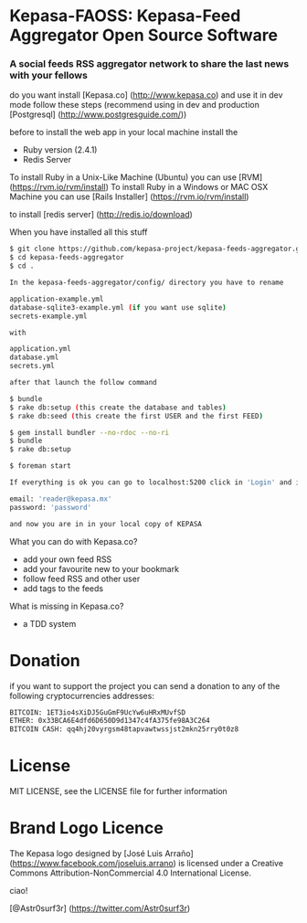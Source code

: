 # Kepasa-FAOSS: Kepasa-Feed Aggregator Open Source Software 

### A social feeds RSS aggregator network to share the last news with your fellows

do you want install [Kepasa.co] (http://www.kepasa.co) and use it in dev mode follow these steps (recommend using in dev and production [Postgresql] (http://www.postgresguide.com/))

before to install the web app in your local machine install the 

- Ruby version (2.4.1)
- Redis Server  

To install Ruby in a Unix-Like Machine (Ubuntu) you can use [RVM] (https://rvm.io/rvm/install)
To install Ruby in a Windows or MAC OSX Machine you can use [Rails Installer] (https://rvm.io/rvm/install)

to install [redis server] (http://redis.io/download)

When you have installed all this stuff 

```sh
$ git clone https://github.com/kepasa-project/kepasa-feeds-aggregator.git
$ cd kepasa-feeds-aggregator
$ cd .
```

```sh
In the kepasa-feeds-aggregator/config/ directory you have to rename

application-example.yml	
database-sqlite3-example.yml (if you want use sqlite)
secrets-example.yml

with

application.yml	
database.yml
secrets.yml

after that launch the follow command

$ bundle
$ rake db:setup (this create the database and tables)
$ rake db:seed (this create the first USER and the first FEED)
```

```sh
$ gem install bundler --no-rdoc --no-ri
$ bundle
$ rake db:setup
```

```sh
$ foreman start
```

```sh
If everything is ok you can go to localhost:5200 click in 'Login' and insert the following parameters

email: 'reader@kepasa.mx'
password: 'password'

and now you are in in your local copy of KEPASA

```

What you can do with Kepasa.co?

- add your own feed RSS 
- add your favourite new to your bookmark 
- follow feed RSS and other user
- add tags to the feeds

What is missing in Kepasa.co?

- a TDD system

# Donation

if you want to support the project you can send a donation to any of the following cryptocurrencies addresses:

```sh
BITCOIN: 1ET3io4sXiDJ5GuGmF9UcYw6uHRxMUvfSD
ETHER: 0x33BCA6E4dfd6D650D9d1347c4fA375fe98A3C264
BITCOIN CASH: qq4hj20vyrgsm48tapvawtwssjst2mkn25rry0t0z8
```

# License

MIT LICENSE, see the LICENSE file for further information

# Brand Logo Licence 

The Kepasa logo designed by [José Luis Arraño] (https://www.facebook.com/joseluis.arrano) is licensed under a Creative Commons Attribution-NonCommercial 4.0 International License.

ciao!

[@Astr0surf3r] (https://twitter.com/Astr0surf3r)